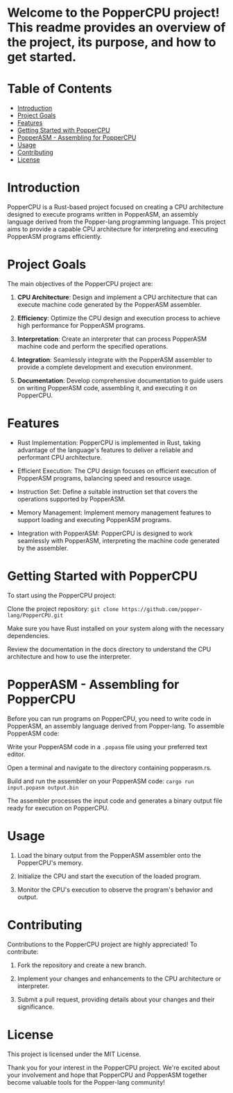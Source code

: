 # Welcome to the PopperCPU project! This readme provides an overview of the project, its purpose, and how to get started.

# Table of Contents
- [Introduction](https://github.com/popper-lang/PopperCPU/tree/main/README.md#introduction)
- [Project Goals](https://github.com/popper-lang/PopperCPU/tree/main/README.md#projects-goals)
- [Features](https://github.com/popper-lang/PopperCPU/tree/main/README.md#features)
- [Getting Started with PopperCPU](https://github.com/popper-lang/PopperCPU/tree/main/README.md#getting-started-with-popper-cpu)
- [PopperASM - Assembling for PopperCPU](https://github.com/popper-lang/PopperCPU/tree/main/README.md#popperasm-assembling-for-poppercpu)
- [Usage](https://github.com/popper-lang/PopperCPU/tree/main/README.md#usage)
- [Contributing](https://github.com/popper-lang/PopperCPU/tree/main/README.md#contributing)
- [License](https://github.com/popper-lang/PopperCPU/tree/main/README.md#license)
# Introduction
PopperCPU is a Rust-based project focused on creating a CPU architecture designed to execute programs written in PopperASM, an assembly language derived from the Popper-lang programming language. This project aims to provide a capable CPU architecture for interpreting and executing PopperASM programs efficiently.

# Project Goals
The main objectives of the PopperCPU project are:

1. **CPU Architecture**: Design and implement a CPU architecture that can execute machine code generated by the PopperASM assembler.

2. **Efficiency**: Optimize the CPU design and execution process to achieve high performance for PopperASM programs.

3. **Interpretation**: Create an interpreter that can process PopperASM machine code and perform the specified operations.

4. **Integration**: Seamlessly integrate with the PopperASM assembler to provide a complete development and execution environment.

5. **Documentation**: Develop comprehensive documentation to guide users on writing PopperASM code, assembling it, and executing it on PopperCPU.

# Features
 - Rust Implementation: PopperCPU is implemented in Rust, taking advantage of the language's features to deliver a reliable and performant CPU architecture.

 - Efficient Execution: The CPU design focuses on efficient execution of PopperASM programs, balancing speed and resource usage.

 - Instruction Set: Define a suitable instruction set that covers the operations supported by PopperASM.

 - Memory Management: Implement memory management features to support loading and executing PopperASM programs.

 - Integration with PopperASM: PopperCPU is designed to work seamlessly with PopperASM, interpreting the machine code generated by the assembler.

# Getting Started with PopperCPU
To start using the PopperCPU project:

Clone the project repository: `git clone https://github.com/popper-lang/PopperCPU.git`

Make sure you have Rust installed on your system along with the necessary dependencies.

Review the documentation in the docs directory to understand the CPU architecture and how to use the interpreter.

# PopperASM - Assembling for PopperCPU
Before you can run programs on PopperCPU, you need to write code in PopperASM, an assembly language derived from Popper-lang. To assemble PopperASM code:

Write your PopperASM code in a `.popasm` file using your preferred text editor.

Open a terminal and navigate to the directory containing popperasm.rs.

Build and run the assembler on your PopperASM code: `cargo run input.popasm output.bin`

The assembler processes the input code and generates a binary output file ready for execution on PopperCPU.

# Usage
1. Load the binary output from the PopperASM assembler onto the PopperCPU's memory.

2. Initialize the CPU and start the execution of the loaded program.

3. Monitor the CPU's execution to observe the program's behavior and output.

# Contributing
Contributions to the PopperCPU project are highly appreciated! To contribute:

1. Fork the repository and create a new branch.

2. Implement your changes and enhancements to the CPU architecture or interpreter.

3. Submit a pull request, providing details about your changes and their significance.

# License
This project is licensed under the MIT License.



Thank you for your interest in the PopperCPU project. We're excited about your involvement and hope that PopperCPU and PopperASM together become valuable tools for the Popper-lang community!


